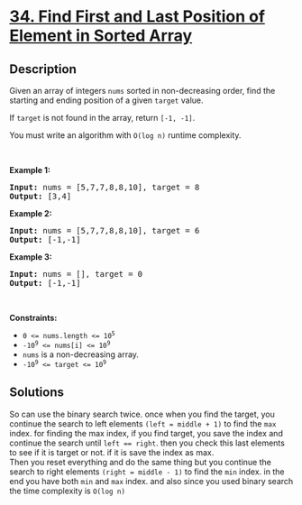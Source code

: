 # [34. Find First and Last Position of Element in Sorted Array](https://leetcode.com/problems/find-first-and-last-position-of-element-in-sorted-array)

## Description

<p>Given an array of integers <code>nums</code> sorted in non-decreasing order, find the starting and ending position of a given <code>target</code> value.</p>

<p>If <code>target</code> is not found in the array, return <code>[-1, -1]</code>.</p>

<p>You must&nbsp;write an algorithm with&nbsp;<code>O(log n)</code> runtime complexity.</p>

<p>&nbsp;</p>
<p><strong class="example">Example 1:</strong></p>
<pre><strong>Input:</strong> nums = [5,7,7,8,8,10], target = 8
<strong>Output:</strong> [3,4]
</pre><p><strong class="example">Example 2:</strong></p>
<pre><strong>Input:</strong> nums = [5,7,7,8,8,10], target = 6
<strong>Output:</strong> [-1,-1]
</pre><p><strong class="example">Example 3:</strong></p>
<pre><strong>Input:</strong> nums = [], target = 0
<strong>Output:</strong> [-1,-1]
</pre>
<p>&nbsp;</p>
<p><strong>Constraints:</strong></p>

<ul>
	<li><code>0 &lt;= nums.length &lt;= 10<sup>5</sup></code></li>
	<li><code>-10<sup>9</sup>&nbsp;&lt;= nums[i]&nbsp;&lt;= 10<sup>9</sup></code></li>
	<li><code>nums</code> is a non-decreasing array.</li>
	<li><code>-10<sup>9</sup>&nbsp;&lt;= target&nbsp;&lt;= 10<sup>9</sup></code></li>
</ul>

## Solutions
So can use the binary search twice. once when you find the target, you continue the search to left elements `(left = middle + 1)` to find the `max` index. for finding the max index, if you find target, you save the index and continue the search until `left == right`. then you check this last elements to see if it is target or not. if it is save the index as max.     
Then you reset everything and do the same thing but you continue the search to right elements `(right = middle - 1)` to find the `min` index.
in the end you have both `min` and `max` index. and also since you used binary search the time complexity is `O(log n)`